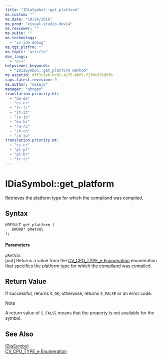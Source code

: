 ```yaml
---
title: "IDiaSymbol::get_platform"
ms.custom: ""
ms.date: "10/28/2016"
ms.prod: "visual-studio-dev14"
ms.reviewer: ""
ms.suite: ""
ms.technology: 
  - "vs-ide-debug"
ms.tgt_pltfrm: ""
ms.topic: "article"
dev_langs: 
  - "C++"
helpviewer_keywords: 
  - "IDiaSymbol::get_platform method"
ms.assetid: dff1c1eb-bcb2-4275-bb07-f2fdc076d6fb
caps.latest.revision: 9
ms.author: "mikejo"
manager: "ghogen"
translation.priority.ht: 
  - "de-de"
  - "es-es"
  - "fr-fr"
  - "it-it"
  - "ja-jp"
  - "ko-kr"
  - "ru-ru"
  - "zh-cn"
  - "zh-tw"
translation.priority.mt: 
  - "cs-cz"
  - "pl-pl"
  - "pt-br"
  - "tr-tr"
---
```

# IDiaSymbol::get_platform
Retrieves the platform type for which the compiland was compiled.  
  
## Syntax  
  
```cpp#  
HRESULT get_platform (   
   DWORD* pRetVal  
);  
```  
  
#### Parameters  
 `pRetVal`  
 [out] Returns a value from the [CV_CPU_TYPE_e Enumeration](../../debugger/debug-interface-access/cv-cpu-type-e.md) enumeration that specifies the platform type for which the compiland was compiled.  
  
## Return Value  
 If successful, returns `S_OK`; otherwise, returns `S_FALSE` or an error code.  
  
> [!NOTE]
>  A return value of `S_FALSE` means that the property is not available for the symbol.  
  
## See Also  
 [IDiaSymbol](../../debugger/debug-interface-access/idiasymbol.md)   
 [CV_CPU_TYPE_e Enumeration](../../debugger/debug-interface-access/cv-cpu-type-e.md)
